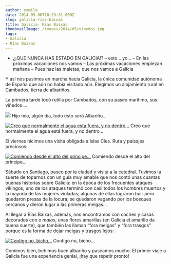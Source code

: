```yaml
---
author: yamila
date: 2014-05-06T18:29:31.000Z
slug: galicia-rias-baixas
title: Galicia- Rias Baixas
thumbnailImage: /images/2014/05/vinedos.jpg
tags:
- Galicia
- Rías Baixas
---
```



- ¿¡QUE NUNCA HAS ESTADO EN GALICIA!?
 – esto… yo…
 – En las próximas vacaciones nos vamos
 – Las próximas vacaciones empiezan mañana
 – Pues haz las maletas, que nos vamos a Galicia

Y así nos pusimos en marcha hacia Galicia, la única comunidad autónoma de España que aún no había visitado aún. Elegimos un alojamiento rural en Cambados, tierra de albariños.

La primera tarde tocó rutilla por Cambados, con su paseo marítimo, sus viñedos….

![](/images/2014/05/vinedos.jpg#small)
Hijo mío, algún día, todo esto será Albariño…


[![Creo que normalmente el agua está fuera, y no dentro...](/images/2014/05/paseo.jpg#small)](/images/2014/05/paseo.jpg#full)
Creo que normalmente el agua está fuera, y no dentro…

El viernes hicimos una visita obligada a Islas Cíes. Ruta y paisajes preciosos:

[![Comiendo desde el alto del príncipe...](/images/2014/05/cies.jpg#small)](/images/2014/05/cies.jpg#full)
Comiendo desde el alto del príncipe…

Sábado en Santiago, paseo por la ciudad y visita a la catedral. Tuvimos la suerte de toparnos con un guía muy amable que nos contó unas cuantas buenas historias sobre Galicia: en la época de los frecuentes ataques vikingos, uno de los ataques terminó con casi todos los hombres muertos y la mayoría de las mujeres violadas; algunas de ellas lograron huir pero quedaron presas de la locura; se quedaron vagando por los bosques cercanos y dieron lugar a las primeras meigas…

Al llegar a Rías Baixas, además, nos encontramos con coches y casas decorados con *o maios*, unas flores amarillas (en Galicia el amarillo da buena suerte), que también las llaman “fora meigas” y “fora trasgos” porque es la forma de dejar meigas y trasgos lejos:

[![Contigo no, bicho...](/images/2014/05/IMG_20140506_202124.jpg#small)](/images/2014/05/IMG_20140506_202124.jpg#full)
Contigo no, bicho…

Comimos bien, bebimos buen albariño y paseamos mucho. El primer viaje a Galicia fue una experiencia genial, ¡hay que repetir pronto!


